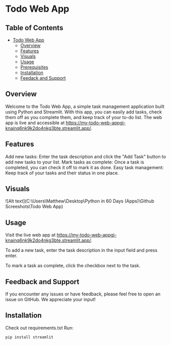 # Todo Web App

## Table of Contents

- [Todo Web App](#todo-web-app)
  - [Overview](#overview)
  - [Features](#features)
  - [Visuals](#visuals)
  - [Usage](#Usage)
  - [Prerequisites](#prerequisites)
  - [Installation](#installation)
  - [Feedack and Support](#feeback-and-support)
 
## Overview
Welcome to the Todo Web App, a simple task management application built using Python and Streamlit. With this app, you can easily add tasks, check them off as you complete them, and keep track of your to-do list. The web app is live and accessible at https://my-todo-web-appgi-knainq6nk9k2do4nkg3bte.streamlit.app/.

## Features
Add new tasks: Enter the task description and click the "Add Task" button to add new tasks to your list.
Mark tasks as complete: Once a task is completed, you can check it off to mark it as done.
Easy task management: Keep track of your tasks and their status in one place.

## Visuals
![Alt text](C:\Users\Matthew\Desktop\Python in 60 Days (Apps)\Github Screeshots\Todo Web App)

## Usage
Visit the live web app at https://my-todo-web-appgi-knainq6nk9k2do4nkg3bte.streamlit.app/.

To add a new task, enter the task description in the input field and press enter.

To mark a task as complete, click the checkbox next to the task.

## Feedback and Support
If you encounter any issues or have feedback, please feel free to open an issue on GitHub. We appreciate your input!

## Installation 
Check out requirements.txt
Run: 
```bash
pip install streamlit
```

